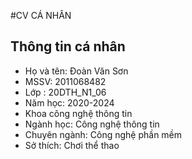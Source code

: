 #CV CÁ NHÂN
## Thông tin cá nhân 
* Họ và tên: Đoàn Văn Sơn
* MSSV: 2011068482
* Lớp : 20DTH_N1_06
* Năm học: 2020-2024
* Khoa công nghệ thông tin
* Ngành học: Công nghệ thông tin
* Chuyên ngành: Công nghệ phần mềm
* Sở thích: Chơi thể thao